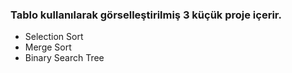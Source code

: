 
<h3 >Tablo kullanılarak görselleştirilmiş 3 küçük proje içerir.</h3>

- Selection Sort
- Merge Sort
- Binary Search Tree



